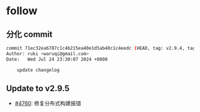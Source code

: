 # follow

## 分化 commit

```bash
commit 71ec32ea6787c1c4b215ea40e1d5ab40c1c4eedc (HEAD, tag: v2.9.4, tag: v2.9.3)
Author: ruki <waruqi@gmail.com>
Date:   Wed Jul 24 23:30:07 2024 +0800

    update changelog
```

## Update to v2.9.5

* [#4760](https://github.com/xmake-io/xmake/issues/4760): 修复分布式构建报错
